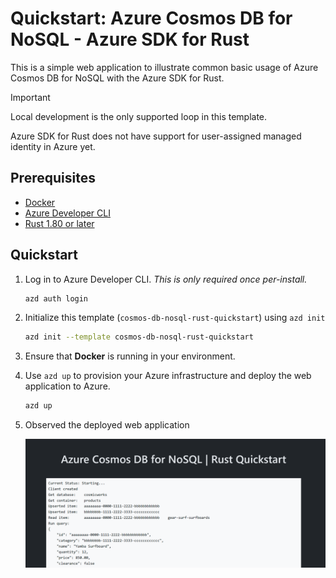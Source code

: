 <!--
---
page_type: sample
name: "Quickstart: Azure Cosmos DB for NoSQL and Azure SDK for Rust"
description: This is a simple web application to illustrate common basic usage of Azure Cosmos DB for NoSQL and the Azure SDK for Rust.
urlFragment: template
languages:
- rust
- azdeveloper
products:
- azure-cosmos-db
---
-->

# Quickstart: Azure Cosmos DB for NoSQL - Azure SDK for Rust

This is a simple web application to illustrate common basic usage of Azure Cosmos DB for NoSQL with the Azure SDK for Rust.

> [!IMPORTANT]
> Local development is the only supported loop in this template.
>
> Azure SDK for Rust does not have support for user-assigned managed identity in Azure yet.
>

## Prerequisites

- [Docker](https://www.docker.com/)
- [Azure Developer CLI](https://aka.ms/azd-install)
- [Rust 1.80 or later](https://go.dev/dl/)

## Quickstart

1. Log in to Azure Developer CLI. *This is only required once per-install.*

    ```bash
    azd auth login
    ```

1. Initialize this template (`cosmos-db-nosql-rust-quickstart`) using `azd init`

    ```bash
    azd init --template cosmos-db-nosql-rust-quickstart
    ```

1. Ensure that **Docker** is running in your environment.

1. Use `azd up` to provision your Azure infrastructure and deploy the web application to Azure.

    ```bash
    azd up
    ```

1. Observed the deployed web application

    ![Screenshot of the deployed web application.](assets/web.png)
